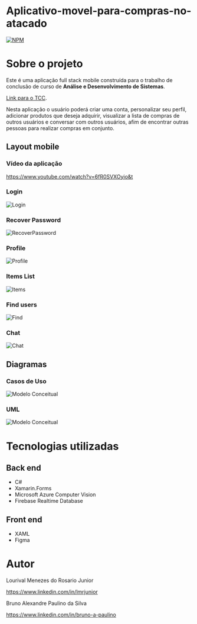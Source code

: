 # Aplicativo-movel-para-compras-no-atacado
[![NPM](https://img.shields.io/npm/l/react)](https://github.com/LorisJunior/Aplicativo-movel-para-compras-no-atacado/blob/master/LICENSE) 

# Sobre o projeto

Este é uma aplicação full stack mobile construída para o trabalho de conclusão de curso de **Análise e Desenvolvimento de Sistemas**. 

[Link para o TCC](https://drive.ifsp.edu.br/s/c8HRlf53fCRFsZi#pdfviewer).

Nesta aplicação o usuário poderá criar uma conta, personalizar seu perfil, adicionar produtos que deseja adquirir, visualizar a lista de compras de outros usuários e conversar com outros usuários, afim de encontrar outras pessoas para realizar compras em conjunto.

## Layout mobile
### Vídeo da aplicação
https://www.youtube.com/watch?v=6fR0SVXOyio&t

### Login
![Login](https://github.com/LorisJunior/Assets/blob/main/TccImagens/login.PNG) 

### Recover Password
![RecoverPassword](https://github.com/LorisJunior/Assets/blob/main/TccImagens/recoverpassword.PNG)

### Profile
![Profile](https://github.com/LorisJunior/Assets/blob/main/TccImagens/user.PNG)

### Items List
![Items](https://github.com/LorisJunior/Assets/blob/main/TccImagens/items.PNG)

### Find users
![Find](https://github.com/LorisJunior/Assets/blob/main/TccImagens/findUsers.PNG)

### Chat
![Chat](https://github.com/LorisJunior/Assets/blob/main/TccImagens/chat.PNG)

## Diagramas

### Casos de Uso
![Modelo Conceitual](https://github.com/LorisJunior/Assets/blob/main/TccImagens/Diagrama%20de%20Casos%20de%20Uso-final.png)

### UML
![Modelo Conceitual](https://github.com/LorisJunior/Assets/blob/main/TccImagens/Diagrama%20de%20Classes-final.png)



# Tecnologias utilizadas
## Back end
- C#
- Xamarin.Forms
- Microsoft Azure Computer Vision
- Firebase Realtime Database
## Front end
- XAML
- Figma

# Autor

Lourival Menezes do Rosario Junior

https://www.linkedin.com/in/lmrjunior

Bruno Alexandre Paulino da Silva

https://www.linkedin.com/in/bruno-a-paulino


